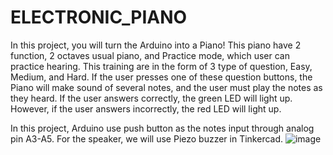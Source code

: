 # ELECTRONIC_PIANO
In this project, you will turn the Arduino into a Piano! This piano have 2 function, 2 octaves usual piano, and Practice mode, which user can practice hearing. This training are in the form of 3 type of question, Easy, Medium, and Hard. If the user presses one of these question buttons, the Piano will make sound of several notes, and the user must play the notes as they heard. If the user answers correctly, the green LED will light up. However, if the user answers incorrectly, the red LED will light up.

In this project, Arduino use push button as the notes input through analog pin A3-A5. For the speaker, we will use Piezo buzzer in Tinkercad.
![image](https://user-images.githubusercontent.com/84332506/177261970-c9d68e7b-d323-46a1-bbe7-2c621d718df4.png)
